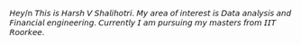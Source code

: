𝘏𝘦𝘺/n
𝘛𝘩𝘪𝘴 𝘪𝘴 𝘏𝘢𝘳𝘴𝘩 𝘝 𝘚𝘩𝘢𝘭𝘪𝘩𝘰𝘵𝘳𝘪.
𝘔𝘺 𝘢𝘳𝘦𝘢 𝘰𝘧 𝘪𝘯𝘵𝘦𝘳𝘦𝘴𝘵 𝘪𝘴 𝘋𝘢𝘵𝘢 𝘢𝘯𝘢𝘭𝘺𝘴𝘪𝘴 𝘢𝘯𝘥 𝘍𝘪𝘯𝘢𝘯𝘤𝘪𝘢𝘭 𝘦𝘯𝘨𝘪𝘯𝘦𝘦𝘳𝘪𝘯𝘨. 𝘊𝘶𝘳𝘳𝘦𝘯𝘵𝘭𝘺 𝘐 𝘢𝘮 𝘱𝘶𝘳𝘴𝘶𝘪𝘯𝘨 𝘮𝘺 𝘮𝘢𝘴𝘵𝘦𝘳𝘴 𝘧𝘳𝘰𝘮 𝘐𝘐𝘛 𝘙𝘰𝘰𝘳𝘬𝘦𝘦.
<!--
**Shalihotri/Shalihotri** is a ✨ _special_ ✨ repository because its `README.md` (this file) appears on your GitHub profile.

Here are some ideas to get you started:

- 🔭 I’m currently working on ...
- 🌱 I’m currently learning ...
- 👯 I’m looking to collaborate on ...
- 🤔 I’m looking for help with ...
- 💬 Ask me about ...
- 📫 How to reach me: ...
- 😄 Pronouns: ...
- ⚡ Fun fact: ...
-->
